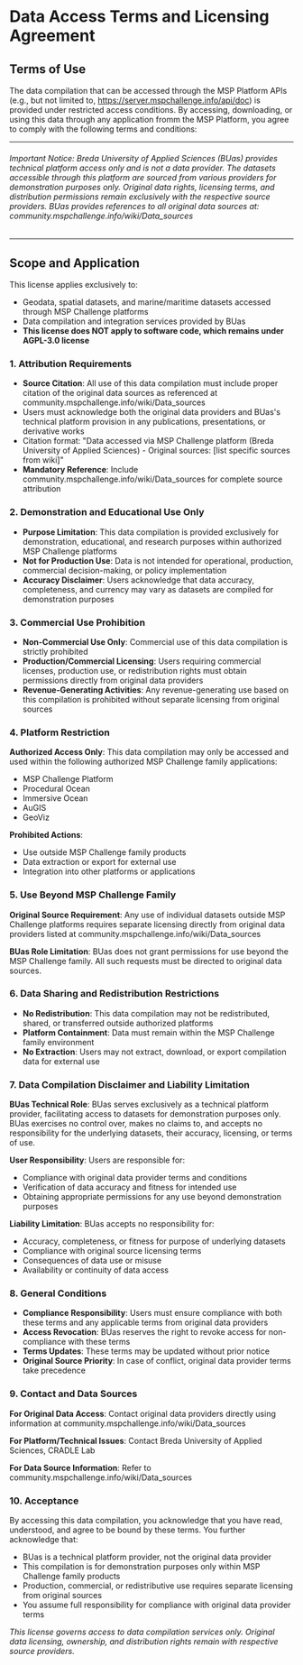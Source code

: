 # Data Access Terms and Licensing Agreement 

## Terms of Use
The data compilation that can be accessed through the MSP Platform APIs (e.g., but not limited to, https://server.mspchallenge.info/api/doc) is provided under restricted access conditions. By accessing, downloading, or using this data through any application fromm the MSP Platform, you agree to comply with the following terms and conditions:

___
###### Important Notice: Breda University of Applied Sciences (BUas) provides technical platform access only and is not a data provider. The datasets accessible through this platform are sourced from various providers for demonstration purposes only. Original data rights, licensing terms, and distribution permissions remain exclusively with the respective source providers. BUas provides references to all original data sources at: community.mspchallenge.info/wiki/Data_sources
___

## Scope and Application
This license applies exclusively to:

- Geodata, spatial datasets, and marine/maritime datasets accessed through MSP Challenge platforms
- Data compilation and integration services provided by BUas
- **This license does NOT apply to software code, which remains under AGPL-3.0 license**

### 1. Attribution Requirements
- **Source Citation**: All use of this data compilation must include proper citation of the original data sources as referenced at community.mspchallenge.info/wiki/Data_sources
- Users must acknowledge both the original data providers and BUas's technical platform provision in any publications, presentations, or derivative works
- Citation format: "Data accessed via MSP Challenge platform (Breda University of Applied Sciences) - Original sources: [list specific sources from wiki]"
- **Mandatory Reference**: Include community.mspchallenge.info/wiki/Data_sources for complete source attribution

### 2. Demonstration and Educational Use Only
- **Purpose Limitation**: This data compilation is provided exclusively for demonstration, educational, and research purposes within authorized MSP Challenge platforms
- **Not for Production Use**: Data is not intended for operational, production, commercial decision-making, or policy implementation
- **Accuracy Disclaimer**: Users acknowledge that data accuracy, completeness, and currency may vary as datasets are compiled for demonstration purposes

### 3. Commercial Use Prohibition
- **Non-Commercial Use Only**: Commercial use of this data compilation is strictly prohibited
- **Production/Commercial Licensing**: Users requiring commercial licenses, production use, or redistribution rights must obtain permissions directly from original data providers
- **Revenue-Generating Activities**: Any revenue-generating use based on this compilation is prohibited without separate licensing from original sources

### 4. Platform Restriction
**Authorized Access Only**: This data compilation may only be accessed and used within the following authorized MSP Challenge family applications:

- MSP Challenge Platform
- Procedural Ocean
- Immersive Ocean
- AuGIS
- GeoViz

**Prohibited Actions**:

- Use outside MSP Challenge family products
- Data extraction or export for external use
- Integration into other platforms or applications

### 5. Use Beyond MSP Challenge Family
**Original Source Requirement**: Any use of individual datasets outside MSP Challenge platforms requires separate licensing directly from original data providers listed at community.mspchallenge.info/wiki/Data_sources

**BUas Role Limitation**: BUas does not grant permissions for use beyond the MSP Challenge family. All such requests must be directed to original data sources.

### 6. Data Sharing and Redistribution Restrictions
- **No Redistribution**: This data compilation may not be redistributed, shared, or transferred outside authorized platforms
- **Platform Containment**: Data must remain within the MSP Challenge family environment
- **No Extraction**: Users may not extract, download, or export compilation data for external use

### 7. Data Compilation Disclaimer and Liability Limitation
**BUas Technical Role**: BUas serves exclusively as a technical platform provider, 
facilitating access to datasets for demonstration purposes only. BUas exercises 
no control over, makes no claims to, and accepts no responsibility for the 
underlying datasets, their accuracy, licensing, or terms of use.

**User Responsibility**: Users are responsible for:

- Compliance with original data provider terms and conditions
- Verification of data accuracy and fitness for intended use
- Obtaining appropriate permissions for any use beyond demonstration purposes

**Liability Limitation**: BUas accepts no responsibility for:

- Accuracy, completeness, or fitness for purpose of underlying datasets
- Compliance with original source licensing terms
- Consequences of data use or misuse
- Availability or continuity of data access

### 8. General Conditions
- **Compliance Responsibility**: Users must ensure compliance with both these terms and any applicable terms from original data providers
- **Access Revocation**: BUas reserves the right to revoke access for non-compliance with these terms
- **Terms Updates**: These terms may be updated without prior notice
- **Original Source Priority**: In case of conflict, original data provider terms take precedence

### 9. Contact and Data Sources
**For Original Data Access**: Contact original data providers directly using information at community.mspchallenge.info/wiki/Data_sources

**For Platform/Technical Issues**: Contact Breda University of Applied Sciences, CRADLE Lab

**For Data Source Information**: Refer to community.mspchallenge.info/wiki/Data_sources


### 10. Acceptance
By accessing this data compilation, you acknowledge that you have read, understood, and agree to be bound by these terms. You further acknowledge that:

- BUas is a technical platform provider, not the original data provider
- This compilation is for demonstration purposes only within MSP Challenge family products
- Production, commercial, or redistributive use requires separate licensing from original sources
- You assume full responsibility for compliance with original data provider terms

*This license governs access to data compilation services only. Original data licensing, ownership, and distribution rights remain with respective source providers.*